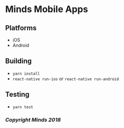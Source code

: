 # Minds Mobile Apps

## Platforms

- iOS
- Android

## Building

- `yarn install`
- `react-native run-ios` or `react-native run-android`

## Testing

- `yarn test`


### _Copyright Minds 2018_